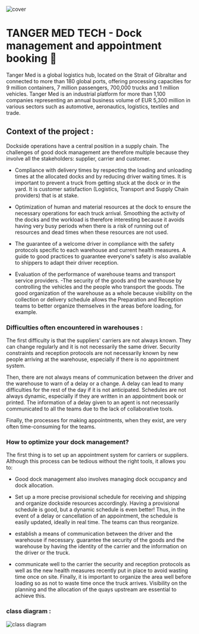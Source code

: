 ![cover](https://simplonline.co/_next/image?url=https%3A%2F%2Fsimplonline-v3-prod.s3.eu-west-3.amazonaws.com%2Fmedia%2Fimage%2Fjpg%2F4364834d-0907-44fe-9de9-2c85bf6112b4.jpg&w=1280&q=75)

# TANGER MED TECH - Dock management and appointment booking 🐬

Tanger Med is a global logistics hub, located on the Strait of Gibraltar and
connected to more than 180 global ports, offering processing capacities for 9
million containers, 7 million passengers, 700,000 trucks and 1 million vehicles.
Tanger Med is an industrial platform for more than 1,100 companies representing
an annual business volume of EUR 5,300 million in various sectors such as
automotive, aeronautics, logistics, textiles and trade.

## **Context of the project :**

Dockside operations have a central position in a supply chain. The challenges of
good dock management are therefore multiple because they involve all the
stakeholders: supplier, carrier and customer.

- Compliance with delivery times by respecting the loading and unloading times
  at the allocated docks and by reducing driver waiting times. It is important
  to prevent a truck from getting stuck at the dock or in the yard. It is
  customer satisfaction (Logistics, Transport and Supply Chain providers) that
  is at stake.
- Optimization of human and material resources at the dock to ensure the
  necessary operations for each truck arrival. Smoothing the activity of the
  docks and the workload is therefore interesting because it avoids having very
  busy periods when there is a risk of running out of resources and dead times
  when these resources are not used.

- The guarantee of a welcome driver in compliance with the safety protocols
  specific to each warehouse and current health measures. A guide to good
  practices to guarantee everyone's safety is also available to shippers to
  adapt their driver reception.
- Evaluation of the performance of warehouse teams and transport service
  providers. -The security of the goods and the warehouse by controlling the
  vehicles and the people who transport the goods. The good organization of the
  warehouse as a whole because visibility on the collection or delivery schedule
  allows the Preparation and Reception teams to better organize themselves in
  the areas before loading, for example.

### **Difficulties often encountered in warehouses :**

The first difficulty is that the suppliers' carriers are not always known. They
can change regularly and it is not necessarily the same driver. Security
constraints and reception protocols are not necessarily known by new people
arriving at the warehouse, especially if there is no appointment system.

Then, there are not always means of communication between the driver and the
warehouse to warn of a delay or a change. A delay can lead to many difficulties
for the rest of the day if it is not anticipated. Schedules are not always
dynamic, especially if they are written in an appointment book or printed. The
information of a delay given to an agent is not necessarily communicated to all
the teams due to the lack of collaborative tools.

Finally, the processes for making appointments, when they exist, are very often
time-consuming for the teams.

### How to optimize your dock management?

The first thing is to set up an appointment system for carriers or suppliers.
Although this process can be tedious without the right tools, it allows you to:

- Good dock management also involves managing dock occupancy and dock
  allocation.
- Set up a more precise provisional schedule for receiving and shipping and
  organize dockside resources accordingly. Having a provisional schedule is
  good, but a dynamic schedule is even better! Thus, in the event of a delay or
  cancellation of an appointment, the schedule is easily updated, ideally in
  real time. The teams can thus reorganize. ​

- establish a means of communication between the driver and the warehouse if
  necessary. guarantee the security of the goods and the warehouse by having the
  identity of the carrier and the information on the driver or the truck.
- communicate well to the carrier the security and reception protocols as well
  as the new health measures recently put in place to avoid wasting time once on
  site. Finally, it is important to organize the area well before loading so as
  not to waste time once the truck arrives. Visibility on the planning and the
  allocation of the quays upstream are essential to achieve this.

### **class diagram :**

![class diagram](https://simplonline-v3-prod.s3.eu-west-3.amazonaws.com/media/image/png/f49b1076-ea32-4f49-8fa3-b907b9920b60.png)
